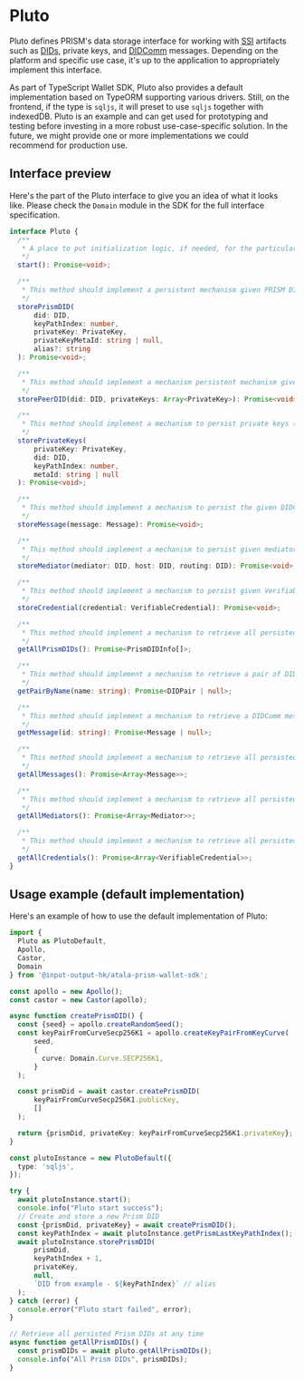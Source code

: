 # Pluto

Pluto defines PRISM's data storage interface for working with [SSI](https://github.com/input-output-hk/atala-prism-docs/blob/main/documentation/docs/concepts/glossary.md#self-sovereign-identity) artifacts such as [DIDs](https://github.com/input-output-hk/atala-prism-docs/blob/main/documentation/docs/concepts/glossary.md#decentralized-identifier), private keys, and [DIDComm](https://github.com/input-output-hk/atala-prism-docs/blob/main/documentation/docs/concepts/glossary.md#didcomm) messages. Depending on the platform and specific use case, it's up to the application to appropriately implement this interface.

As part of TypeScript Wallet SDK, Pluto also provides a default implementation based on TypeORM supporting various drivers. Still, on the frontend, if the type is `sqljs`, it will preset to use `sqljs` together with indexedDB. Pluto is an example and can get used for prototyping and testing before investing in a more robust use-case-specific solution. In the future, we might provide one or more implementations we could recommend for production use.

## Interface preview

Here's the part of the Pluto interface to give you an idea of what it looks like. Please check the `Domain` module in the SDK for the full interface specification.

```ts
interface Pluto {
  /**
   * A place to put initialization logic, if needed, for the particular implementation.
   */
  start(): Promise<void>;

  /**
   * This method should implement a persistent mechanism given PRISM DID and its private key (SECP256K1).
   */
  storePrismDID(
      did: DID,
      keyPathIndex: number,
      privateKey: PrivateKey,
      privateKeyMetaId: string | null,
      alias?: string
  ): Promise<void>;

  /**
   * This method should implement a mechanism persistent mechanism given Peer DID and its private keys (ED25519 and X25519).
   */
  storePeerDID(did: DID, privateKeys: Array<PrivateKey>): Promise<void>;

  /**
   * This method should implement a mechanism to persist private keys (SECP256K1, ED25519, and X25519).
   */
  storePrivateKeys(
      privateKey: PrivateKey,
      did: DID,
      keyPathIndex: number,
      metaId: string | null
  ): Promise<void>;

  /**
   * This method should implement a mechanism to persist the given DIDComm message.
   */
  storeMessage(message: Message): Promise<void>;

  /**
   * This method should implement a mechanism to persist given mediator data.
   */
  storeMediator(mediator: DID, host: DID, routing: DID): Promise<void>;

  /**
   * This method should implement a mechanism to persist given Verifiable Credential.
   */
  storeCredential(credential: VerifiableCredential): Promise<void>;

  /**
   * This method should implement a mechanism to retrieve all persisted PRISM DIDs.
   */
  getAllPrismDIDs(): Promise<PrismDIDInfo[]>;

  /**
   * This method should implement a mechanism to retrieve a pair of DIDs (connection pairwise DIDs).
   */
  getPairByName(name: string): Promise<DIDPair | null>;

  /**
   * This method should implement a mechanism to retrieve a DIDComm message by ID.
   */
  getMessage(id: string): Promise<Message | null>;

  /**
   * This method should implement a mechanism to retrieve all persisted DIDComm messages.
   */
  getAllMessages(): Promise<Array<Message>>;

  /**
   * This method should implement a mechanism to retrieve all persisted mediators.
   */
  getAllMediators(): Promise<Array<Mediator>>;

  /**
   * This method should implement a mechanism to retrieve all persisted credentials.
   */
  getAllCredentials(): Promise<Array<VerifiableCredential>>;
}
```

## Usage example (default implementation)

Here's an example of how to use the default implementation of Pluto:

```ts
import {
  Pluto as PlutoDefault,
  Apollo,
  Castor,
  Domain
} from '@input-output-hk/atala-prism-wallet-sdk';

const apollo = new Apollo();
const castor = new Castor(apollo);

async function createPrismDID() {
  const {seed} = apollo.createRandomSeed();
  const keyPairFromCurveSecp256K1 = apollo.createKeyPairFromKeyCurve(
      seed,
      {
        curve: Domain.Curve.SECP256K1,
      }
  );

  const prismDid = await castor.createPrismDID(
      keyPairFromCurveSecp256K1.publicKey,
      []
  );

  return {prismDid, privateKey: keyPairFromCurveSecp256K1.privateKey};
}

const plutoInstance = new PlutoDefault({
  type: 'sqljs',
});

try {
  await plutoInstance.start();
  console.info("Pluto start success");
  // Create and store a new Prism DID
  const {prismDid, privateKey} = await createPrismDID();
  const keyPathIndex = await plutoInstance.getPrismLastKeyPathIndex();
  await plutoInstance.storePrismDID(
      prismDid,
      keyPathIndex + 1,
      privateKey,
      null,
      `DID from example - ${keyPathIndex}` // alias
  );
} catch (error) {
  console.error("Pluto start failed", error);
}

// Retrieve all persisted Prism DIDs at any time
async function getAllPrismDIDs() {
  const prismDIDs = await pluto.getAllPrismDIDs();
  console.info("All Prism DIDs", prismDIDs);
}

```
